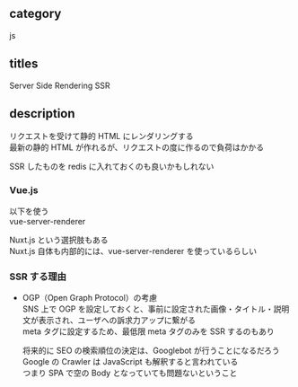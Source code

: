## category

js

## titles

Server Side Rendering
SSR

## description

リクエストを受けて静的 HTML にレンダリングする  
最新の静的 HTML が作れるが、リクエストの度に作るので負荷はかかる

SSR したものを redis に入れておくのも良いかもしれない

### Vue.js

以下を使う  
vue-server-renderer

Nuxt.js という選択肢もある  
Nuxt.js 自体も内部的には、vue-server-renderer を使っているらしい

### SSR する理由

- OGP（Open Graph Protocol）の考慮  
  SNS 上で OGP を設定しておくと、事前に設定された画像・タイトル・説明文が表示され、ユーザへの訴求力アップに繋がる  
  meta タグに設定するため、最低限 meta タグのみを SSR するのもあり

  将来的に SEO の検索順位の決定は、Googlebot が行うことになるだろう  
  Google の Crawler は JavaScript も解釈すると言われている  
  つまり SPA で空の Body となっていても問題ないということ

